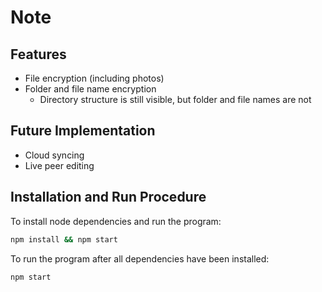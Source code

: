 # Note

## Features
* File encryption (including photos)
* Folder and file name encryption
    * Directory structure is still visible, but folder and file names are not


## Future Implementation
* Cloud syncing
* Live peer editing


## Installation and Run Procedure
To install node dependencies and run the program:
```bash
npm install && npm start
```

To run the program after all dependencies have been installed:
```bash
npm start
```